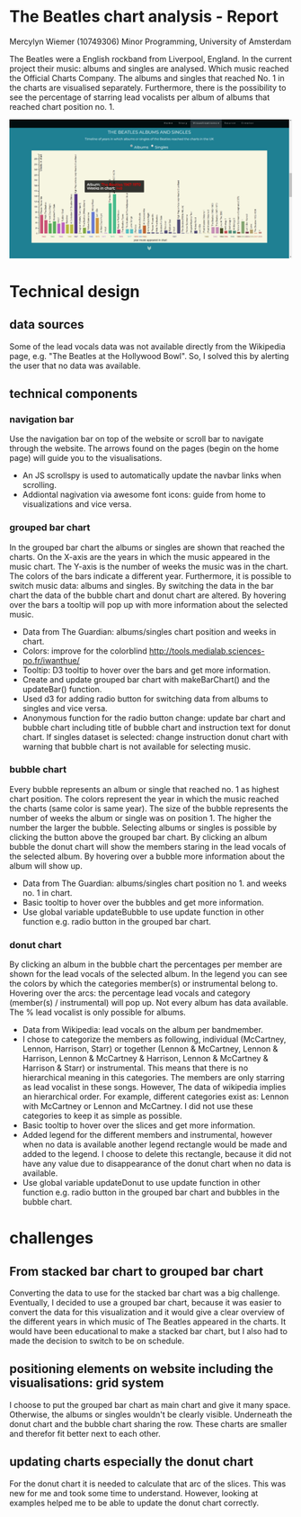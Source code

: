 # The Beatles chart analysis - Report #

Mercylyn Wiemer (10749306)
Minor Programming, University of Amsterdam

The Beatles were a English rockband from Liverpool, England. In the current
project their music: albums and singles are analysed. Which music reached the
Official Charts Company. The albums and singles that reached No. 1 in the charts
are visualised separately. Furthermore, there is the possibility to see the
percentage of starring lead vocalists per album of albums that reached chart position no. 1.


![](docs/chart_overview.png)

# Technical design #

## data sources ##
Some of the lead vocals data was not available directly from the Wikipedia page, e.g.
"The Beatles at the Hollywood Bowl". So, I solved this by alerting the user that no data was available.

## technical components ##
### navigation bar ###
Use the navigation bar on top of the website or scroll bar to navigate through the website. The arrows found on the pages (begin on the home page) will guide
you to the visualisations.

* An JS scrollspy is used to automatically update the navbar links when scrolling.
* Addiontal nagivation via awesome font icons: guide from home to visualizations and vice versa.

### grouped bar chart ###
In the grouped bar chart the albums or singles are shown that reached the charts.
On the X-axis are the years in which the music appeared in the music chart. The
Y-axis is the number of weeks the music was in the chart. The colors of the bars
indicate a different year. Furthermore, it is possible to switch music data:
albums and singles. By switching the data in the bar chart the data of the
bubble chart and donut chart are altered. By hovering over the bars a tooltip
will pop up with more information about the selected music.

* Data from The Guardian: albums/singles chart position and weeks in chart.
* Colors: improve for the colorblind http://tools.medialab.sciences-po.fr/iwanthue/
* Tooltip: D3 tooltip to hover over the bars and get more information.
* Create and update grouped bar chart with makeBarChart() and the updateBar() function.
* Used d3 for adding radio button for switching data from albums to singles and vice versa.
* Anonymous function for the radio button change: update bar chart and bubble chart including title of bubble chart and instruction text for donut chart. If singles dataset
is selected: change instruction donut chart with warning that bubble chart is not available for selecting music.

### bubble chart ###
Every bubble represents an album or single that reached no. 1 as highest chart position.
The colors represent the year in which the music reached the charts (same color is same year).
The size of the bubble represents the number of weeks the album or single was on position 1.
The higher the number the larger the bubble. Selecting albums or singles is possible by clicking the button
above the grouped bar chart. By clicking an album bubble the donut chart will show
the members staring in the lead vocals of the selected album. By hovering over
a bubble more information about the album will show up.

* Data from The Guardian: albums/singles chart position no 1. and weeks no. 1 in chart.
* Basic tooltip to hover over the bubbles and get more information.
* Use global variable updateBubble to use update function in other function e.g.
    radio button in the grouped bar chart.

### donut chart ###
By clicking an album in the bubble chart the percentages per member are shown for
the lead vocals of the selected album. In the legend you can see the colors by
which the categories member(s) or instrumental belong to. Hovering over the arcs:
the percentage lead vocals and category (member(s) / instrumental) will pop up.
Not every album has data available. The % lead vocalist is only possible for albums.

* Data from Wikipedia: lead vocals on the album per bandmember.
* I chose to categorize the members as following, individual (McCartney, Lennon,
    Harrison, Starr) or together (Lennon & McCartney, Lennon & Harrison, Lennon
    & McCartney & Harrison, Lennon & McCartney & Harrison & Starr) or instrumental.
    This means that there is no hierarchical meaning in this categories. The
    members are only starring as lead vocalist in these songs. However, The
    data of wikipedia implies an hierarchical order. For example, different
    categories exist as: Lennon with McCartney or Lennon and McCartney. I did
    not use these categories to keep it as simple as possible.
* Basic tooltip to hover over the slices and get more information.
* Added legend for the different members and instrumental, however when no data
    is available another legend rectangle would be made and added to the legend.
    I choose to delete this rectangle, because it did not have any value due to
    disappearance of the donut chart when no data is available.
* Use global variable updateDonut to use update function in other function e.g.
    radio button in the grouped bar chart and bubbles in the bubble chart.

# challenges #
## From stacked bar chart to grouped bar chart ##

Converting the data to use for the stacked bar chart was a big challenge.
Eventually, I decided to use a grouped bar chart, because it was easier to
convert the data for this visualization and it would give a clear overview of
the different years in which music of The Beatles appeared in the charts.
It would have been educational to make a stacked bar chart, but I also had to
made the decision to switch to be on schedule.

## positioning elements on website including the visualisations: grid system ##
I choose to put the grouped bar chart as main chart and give it many space.
Otherwise, the albums or singles wouldn't be clearly visible. Underneath the donut
chart and the bubble chart sharing the row. These charts are smaller and therefor
fit better next to each other.

## updating charts especially the donut chart ##
For the donut chart it is needed to calculate that arc of the slices. This was
new for me and took some time to understand. However, looking at examples helped
me to be able to update the donut chart correctly.
